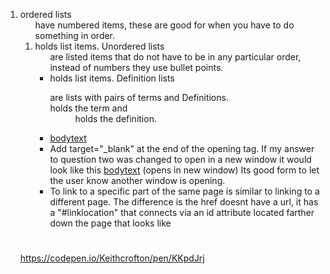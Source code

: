 1. ordered lists <ol> have numbered items, these are good for when you have to do something in order.<li> holds list items. Unordered lists <ul> are listed items that do not have to be in any particular order, instead of numbers they use bullet points.<li> holds list items. Definition lists <dl> are lists with pairs of terms and Definitions. <dt> holds the term and <dd> holds the definition.
2. <a href="http://www.website.com">bodytext</a>
3. Add target="_blank" at the end of the opening tag. If my answer to question two was changed to open in a new window it would look like this <a href="http://www.website.com" target="blank">bodytext</a> (opens in new window) Its good form to let the user know another window is opening.
4. To link to a specific part of the same page is similar to linking to a different page. The difference is the href doesnt have a url, it has a "#linklocation" that connects via an id attribute located farther down the page that looks like <h1 id="linklocation">

https://codepen.io/Keithcrofton/pen/KKpdJrj
